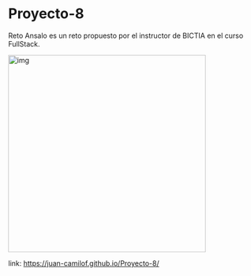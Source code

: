 # Proyecto-8
Reto Ansalo es un reto propuesto por el instructor de BICTIA en el curso FullStack.
 
<img src="https://raw.githubusercontent.com/Juan-CamiloFProyecto-8/master/assets/img/icon.jpg" width="400px" height="400px" alt="img">

link: https://juan-camilof.github.io/Proyecto-8/
